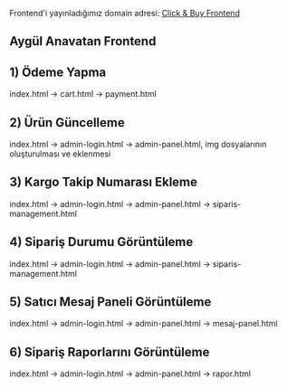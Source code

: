Frontend'i yayınladığımız domain adresi: [Click & Buy Frontend](https://click-buy-nine.vercel.app/)

## Aygül Anavatan Frontend
## 1) Ödeme Yapma
index.html -> cart.html -> payment.html

## 2) Ürün Güncelleme  
index.html -> admin-login.html -> admin-panel.html,
img dosyalarının oluşturulması ve eklenmesi

## 3) Kargo Takip Numarası Ekleme  
index.html -> admin-login.html -> admin-panel.html -> siparis-management.html

## 4) Sipariş Durumu Görüntüleme  
index.html -> admin-login.html -> admin-panel.html -> siparis-management.html

## 5) Satıcı Mesaj Paneli Görüntüleme  
index.html -> admin-login.html -> admin-panel.html -> mesaj-panel.html

## 6) Sipariş Raporlarını Görüntüleme  
index.html -> admin-login.html -> admin-panel.html -> rapor.html



